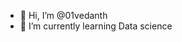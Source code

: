 - 👋 Hi, I’m @01vedanth
- 🌱 I’m currently learning Data science

<!---
01vedanth/01vedanth is a ✨ special ✨ repository because its `README.md` (this file) appears on your GitHub profile.
You can click the Preview link to take a look at your changes.
--->
